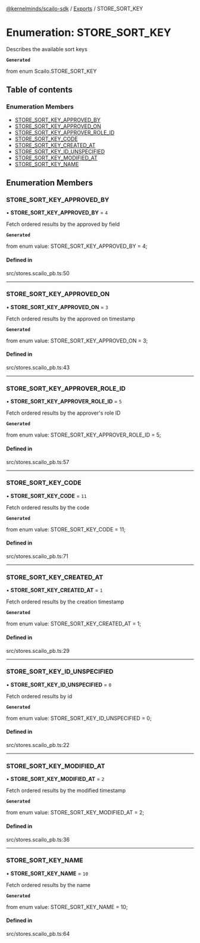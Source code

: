 [@kernelminds/scailo-sdk](../README.md) / [Exports](../modules.md) / STORE\_SORT\_KEY

# Enumeration: STORE\_SORT\_KEY

Describes the available sort keys

**`Generated`**

from enum Scailo.STORE_SORT_KEY

## Table of contents

### Enumeration Members

- [STORE\_SORT\_KEY\_APPROVED\_BY](STORE_SORT_KEY.md#store_sort_key_approved_by)
- [STORE\_SORT\_KEY\_APPROVED\_ON](STORE_SORT_KEY.md#store_sort_key_approved_on)
- [STORE\_SORT\_KEY\_APPROVER\_ROLE\_ID](STORE_SORT_KEY.md#store_sort_key_approver_role_id)
- [STORE\_SORT\_KEY\_CODE](STORE_SORT_KEY.md#store_sort_key_code)
- [STORE\_SORT\_KEY\_CREATED\_AT](STORE_SORT_KEY.md#store_sort_key_created_at)
- [STORE\_SORT\_KEY\_ID\_UNSPECIFIED](STORE_SORT_KEY.md#store_sort_key_id_unspecified)
- [STORE\_SORT\_KEY\_MODIFIED\_AT](STORE_SORT_KEY.md#store_sort_key_modified_at)
- [STORE\_SORT\_KEY\_NAME](STORE_SORT_KEY.md#store_sort_key_name)

## Enumeration Members

### STORE\_SORT\_KEY\_APPROVED\_BY

• **STORE\_SORT\_KEY\_APPROVED\_BY** = ``4``

Fetch ordered results by the approved by field

**`Generated`**

from enum value: STORE_SORT_KEY_APPROVED_BY = 4;

#### Defined in

src/stores.scailo_pb.ts:50

___

### STORE\_SORT\_KEY\_APPROVED\_ON

• **STORE\_SORT\_KEY\_APPROVED\_ON** = ``3``

Fetch ordered results by the approved on timestamp

**`Generated`**

from enum value: STORE_SORT_KEY_APPROVED_ON = 3;

#### Defined in

src/stores.scailo_pb.ts:43

___

### STORE\_SORT\_KEY\_APPROVER\_ROLE\_ID

• **STORE\_SORT\_KEY\_APPROVER\_ROLE\_ID** = ``5``

Fetch ordered results by the approver's role ID

**`Generated`**

from enum value: STORE_SORT_KEY_APPROVER_ROLE_ID = 5;

#### Defined in

src/stores.scailo_pb.ts:57

___

### STORE\_SORT\_KEY\_CODE

• **STORE\_SORT\_KEY\_CODE** = ``11``

Fetch ordered results by the code

**`Generated`**

from enum value: STORE_SORT_KEY_CODE = 11;

#### Defined in

src/stores.scailo_pb.ts:71

___

### STORE\_SORT\_KEY\_CREATED\_AT

• **STORE\_SORT\_KEY\_CREATED\_AT** = ``1``

Fetch ordered results by the creation timestamp

**`Generated`**

from enum value: STORE_SORT_KEY_CREATED_AT = 1;

#### Defined in

src/stores.scailo_pb.ts:29

___

### STORE\_SORT\_KEY\_ID\_UNSPECIFIED

• **STORE\_SORT\_KEY\_ID\_UNSPECIFIED** = ``0``

Fetch ordered results by id

**`Generated`**

from enum value: STORE_SORT_KEY_ID_UNSPECIFIED = 0;

#### Defined in

src/stores.scailo_pb.ts:22

___

### STORE\_SORT\_KEY\_MODIFIED\_AT

• **STORE\_SORT\_KEY\_MODIFIED\_AT** = ``2``

Fetch ordered results by the modified timestamp

**`Generated`**

from enum value: STORE_SORT_KEY_MODIFIED_AT = 2;

#### Defined in

src/stores.scailo_pb.ts:36

___

### STORE\_SORT\_KEY\_NAME

• **STORE\_SORT\_KEY\_NAME** = ``10``

Fetch ordered results by the name

**`Generated`**

from enum value: STORE_SORT_KEY_NAME = 10;

#### Defined in

src/stores.scailo_pb.ts:64
